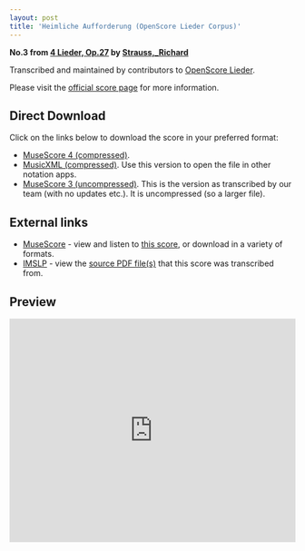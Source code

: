 ```yaml
---
layout: post
title: 'Heimliche Aufforderung (OpenScore Lieder Corpus)'
---
```


__No.3 from [4 Lieder, Op.27](https://fourscoreandmore.org/OpenScore/Strauss%2C_Richard/4_Lieder%2C_Op.27/) by [Strauss,_Richard](https://fourscoreandmore.org/OpenScore/Strauss%2C_Richard)__

Transcribed and maintained by contributors to [OpenScore Lieder].

Please visit the [official score page] for more information.

[official score page]: https://musescore.com/openscore-lieder-corpus/scores/6199576
[OpenScore Lieder]: https://musescore.com/openscore-lieder-corpus

## Direct Download

Click on the links below to download the score in your preferred format:
- [MuseScore 4 (compressed)](https://fourscoreandmore.org/OpenScore/Strauss%2C_Richard/4_Lieder%2C_Op.27/3_Heimliche_Aufforderung.mscz).
- [MusicXML (compressed)](https://fourscoreandmore.org/OpenScore/Strauss%2C_Richard/4_Lieder%2C_Op.27/3_Heimliche_Aufforderung.mxl). Use this version to open the file in other notation apps.
- [MuseScore 3 (uncompressed)](https://raw.githubusercontent.com/OpenScore/Lieder/refs/heads/main/scores/Strauss%2C_Richard/4_Lieder%2C_Op.27/3_Heimliche_Aufforderung/lc6199576.mscx). This is the version as transcribed by our team (with no updates etc.). It is uncompressed (so a larger file).

## External links

- [MuseScore] - view and listen to [this score][MuseScore], or download in a variety of formats.
- [IMSLP] - view the [source PDF file(s)][IMSLP] that this score was transcribed from.

[MuseScore]: https://musescore.com/score/6199576
[IMSLP]: https://imslp.org/wiki/Special:ReverseLookup/135548

## Preview

<iframe width="100%" height="394" src="https://musescore.com/openscore-lieder-corpus/scores/6199576/embed" frameborder="0" allowfullscreen allow="autoplay; fullscreen"></iframe>
